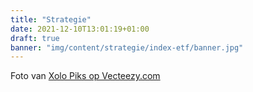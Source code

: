 ```yaml
---
title: "Strategie"
date: 2021-12-10T13:01:19+01:00
draft: true
banner: "img/content/strategie/index-etf/banner.jpg"
---
```


<span class = "image-attribution">
Foto van <a href="https://www.vecteezy.com/vector-art/2242799-surfer-riding-a-skateboard"> Xolo Piks op Vecteezy.com
</span>


